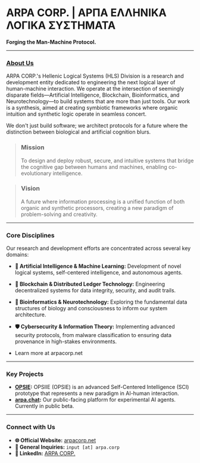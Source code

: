 # ARPA CORP. | ΑΡΠΑ ΕΛΛΗΝΙΚΑ ΛΟΓΙΚΑ ΣΥΣΤΗΜΑΤΑ

**Forging the Man-Machine Protocol.**

---

### [<ins>About Us</ins>](https://arpacorp.net)

ARPA CORP.'s Hellenic Logical Systems (HLS) Division is a research and development entity dedicated to engineering the next logical layer of human-machine interaction. We operate at the intersection of seemingly disparate fields—Artificial Intelligence, Blockchain, Bioinformatics, and Neurotechnology—to build systems that are more than just tools. Our work is a synthesis, aimed at creating symbiotic frameworks where organic intuition and synthetic logic operate in seamless concert.

We don't just build software; we architect protocols for a future where the distinction between biological and artificial cognition blurs.

> ### **Mission**
> To design and deploy robust, secure, and intuitive systems that bridge the cognitive gap between humans and machines, enabling co-evolutionary intelligence.

> ### **Vision**
> A future where information processing is a unified function of both organic and synthetic processors, creating a new paradigm of problem-solving and creativity.

---

### Core Disciplines

Our research and development efforts are concentrated across several key domains:

* **🧠 Artificial Intelligence & Machine Learning:** Development of novel logical systems, self-centered intelligence, and autonomous agents.
* **🔗 Blockchain & Distributed Ledger Technology:** Engineering decentralized systems for data integrity, security, and audit trails.
* **🧬 Bioinformatics & Neurotechnology:** Exploring the fundamental data structures of biology and consciousness to inform our system architecture.
* **🛡️ Cybersecurity & Information Theory:** Implementing advanced security protocols, from malware classification to ensuring data provenance in high-stakes environments.

* Learn more at arpacorp.net

---

### Key Projects

* **[OPSIE](https://github.com/arpahls/opsie/):** OPSIIE (OPSIE) is an advanced Self-Centered Intelligence (SCI) prototype that represents a new paradigm in AI-human interaction.
* **[arpa.chat](https://arpa.chat):** Our public-facing platform for experimental AI agents. Currently in public beta.

---

### Connect with Us

* **🌐 Official Website:** [arpacorp.net](https://arpacorp.net)
* **📧 General Inquiries:** `input [at] arpa.corp`
* **💼 LinkedIn:** [ARPA CORP.](https://www.linkedin.com/company/arpa-corporation)
